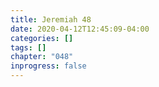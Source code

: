 ```yaml
---
title: Jeremiah 48
date: 2020-04-12T12:45:09-04:00
categories: []
tags: []
chapter: "048"
inprogress: false
---
```


